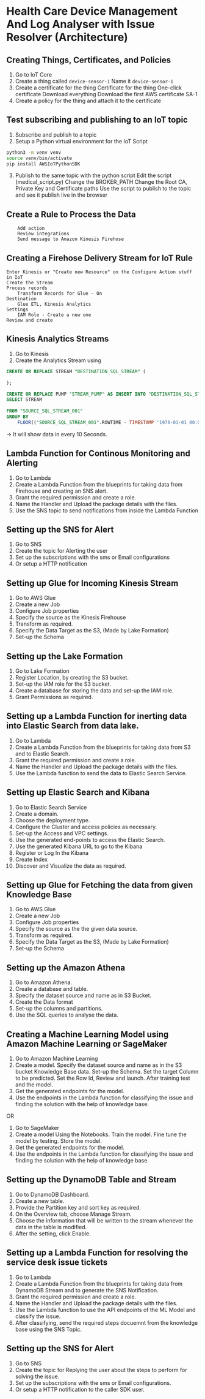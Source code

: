 # Health Care Device Management And Log Analyser with Issue Resolver (Architecture)

## Creating Things, Certificates, and Policies

1. Go to IoT Core
2. Create a thing called `device-sensor-1`
    Name it `device-sensor-1` 
3. Create a certificate for the thing
    Certificate for the thing
        One-click certificate
        Download everything
        Download the first AWS certificate SA-1
4. Create a policy for the thing and attach it to the certificate
 
## Test subscribing and publishing to an IoT topic
    
1. Subscribe and publish to a topic
2. Setup a Python virtual environment for the IoT Script

```bash
python3 -m venv venv
source venv/bin/activate
pip install AWSIoTPythonSDK
```


3. Publish to the same topic with the python script
    Edit the script (medical_script.py)
        Change the BROKER_PATH
        Change the Root CA, Private Key and Certificate paths
    Use the script to publish to the topic and see it publish live in the browser

## Create a Rule to Process the Data
        Add action
        Review integrations
        Send message to Amazon Kinesis Firehose
    

## Creating a Firehose Delivery Stream for IoT Rule
    Enter Kinesis or "Create new Resource" on the Configure Action stuff in IoT
    Create the Stream
    Process records 
        Transform Records for Glue - On
    Destination 
        Glue ETL, Kinesis Analytics
    Settings 
        IAM Role - Create a new one 
    Review and create


## Kinesis Analytics Streams

1. Go to Kinesis
2. Create the Analytics Stream using

```sql
CREATE OR REPLACE STREAM "DESTINATION_SQL_STREAM" (
   
);

CREATE OR REPLACE PUMP "STREAM_PUMP" AS INSERT INTO "DESTINATION_SQL_STREAM"
SELECT STREAM   
    
FROM "SOURCE_SQL_STREAM_001"
GROUP BY 
    FLOOR(("SOURCE_SQL_STREAM_001".ROWTIME - TIMESTAMP '1970-01-01 00:00:00') SECOND / 10 TO SECOND);
```
-> It will show data in every 10 Seconds.

## Lambda Function for Continous Monitoring and Alerting

1. Go to Lambda
2. Create a Lambda Function from the blueprints for taking data from Firehouse and creating an SNS alert.
3. Grant the required permission and create a role.
4. Name the Handler and Upload the package details with the files.
5. Use the SNS topic to send notifications from inside the Lambda Function

## Setting up the SNS for Alert

1. Go to SNS
2. Create the topic for Alerting the user
3. Set up the subscriptions with the sms or Email configurations 
4. Or setup a HTTP notification

## Setting up Glue for Incoming Kinesis Stream

1. Go to AWS Glue
2. Create a new Job
3. Configure Job properties
3. Specify the source as the Kinesis Firehouse
4. Transform as required.
5. Specify the Data Target as the S3, (Made by Lake Formation)
6. Set-up the Schema

## Setting up the Lake Formation

1. Go to Lake Formation
2. Register Location, by creating the S3 bucket.
3. Set-up the IAM role for the S3 bucket.
4. Create a database for storing the data and set-up the IAM role.
5. Grant Permissions as required.


## Setting up a Lambda Function for inerting data into Elastic Search from data lake.

1. Go to Lambda
2. Create a Lambda Function from the blueprints for taking data from S3 and to Elastic Search.
3. Grant the required permission and create a role.
4. Name the Handler and Upload the package details with the files.
5. Use the Lambda function to send the data to Elastic Search Service.

## Setting up Elastic Search and Kibana

1. Go to Elastic Search Service
2. Create a domain.
3. Choose the deployment type.
4. Configure the Cluster and access policies as necessary.
5. Set-up the Access and VPC settings.
6. Use the generated end-points to access the Elastic Search.
7. Use the generated Kibana URL to go to the Kibana
8. Register or Log In the Kibana
9. Create Index
10. Discover and Visualize the data as required.

## Setting up Glue for Fetching the data from given Knowledge Base

1. Go to AWS Glue
2. Create a new Job
3. Configure Job properties
3. Specify the source as the the given data source.
4. Transform as required.
5. Specify the Data Target as the S3, (Made by Lake Formation)
6. Set-up the Schema

## Setting up the Amazon Athena

1. Go to Amazon Athena.
2. Create a database and table.
3. Specify the dataset source and name as in S3 Bucket.
4. Create the Data format
5. Set-up the columns and partitions.
6. Use the SQL queries to analyse the data.

## Creating a Machine Learning Model using Amazon Machine Learning or SageMaker

1. Go to Amazon Machine Learning
2. Create a model.
	Specify the dataset source and name as in the S3 bucket Knowledge Base data.
        Set-up the Schema.
        Set the target Column to be predicted.
        Set the Row Id, Review and launch.
        After training test and the model.
3. Get the generated endpoints for the model.
4. Use the endpoints in the Lambda function for classifying the issue and finding the solution with the help of knowledge base.

OR

1. Go to SageMaker
2. Create a model
	Using the Notebooks.
	Train the model.
	Fine tune the model by testing.
	Store the model.
3. Get the generated endpoints for the model.
4. Use the endpoints in the Lambda function for classifying the issue and finding the solution with the help of knowledge base.


## Setting up the DynamoDB Table and Stream

1. Go to DynamoDB Dashboard.
2. Create a new table.
3. Provide the Partition key and sort key as required.
4. On the Overview tab, choose Manage Stream.
5. Choose the information that will be written to the stream whenever the data in the table is modified.
6. After the setting, click Enable.   


## Setting up a Lambda Function for resolving the service desk issue tickets

1. Go to Lambda
2. Create a Lambda Function from the blueprints for taking data from DynamoDB Stream and to generate the SNS Notification.
3. Grant the required permission and create a role.
4. Name the Handler and Upload the package details with the files.
5. Use the Lambda function to use the API endpoints of the ML Model and classify the issue.
6. After classifying, send the required steps docuemnt from the knowledge base using the SNS Topic.

## Setting up the SNS for Alert

1. Go to SNS
2. Create the topic for Replying the user about the steps to perform for solving the issue.
3. Set up the subscriptions with the sms or Email configurations.
4. Or setup a HTTP notification to the caller SDK user.